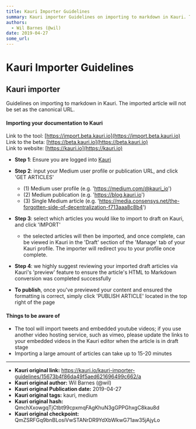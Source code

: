 ```yaml
---
title: Kauri Importer Guidelines
summary: Kauri importer Guidelines on importing to markdown in Kauri. The imported article will not be set as the canonical URL. Importing your documentation to Kauri Link to the tool- https-//import.beta.kauri.io Link to the beta- https-//beta.kauri.io Link to website- https-//kauri.io Step 1- Ensure you are logged into Kauri Step 2- input your Medium user profile or publication URL, and click GET ARTICLES (1) Medium user profile (e.g. https-//medium.com/@kauri_io) (2) Medium publication (e.g. https-//b
authors:
  - Wil Barnes (@wil)
date: 2019-04-27
some_url: 
---
```


# Kauri Importer Guidelines


## Kauri importer
Guidelines on importing to markdown in Kauri. The imported article will not be set as the canonical URL.

#### Importing your documentation to Kauri
Link to the tool: [https://import.beta.kauri.io](https://import.beta.kauri.io)  
Link to the beta: [https://beta.kauri.io](https://beta.kauri.io)  
Link to website: [https://kauri.io](https://kauri.io) 

* __Step 1__: Ensure you are logged into [Kauri](https://kauri.io)

* __Step 2__: input your Medium user profile or publication URL, and click 'GET ARTICLES'
    * (1) Medium user profile (e.g. 'https://medium.com/@kauri_io')
    * (2) Medium publication (e.g. 'https://blog.kauri.io')
    * (3) Single Medium article (e.g. 'https://media.consensys.net/the-forgotten-side-of-decentralization-f713aaa8c8b4')

* __Step 3__: select which articles you would like to import to draft on Kauri, and click 'IMPORT'
    * the selected articles will then be imported, and once complete, can be viewed in Kauri in the 'Draft' section of the 'Manage' tab of your Kauri profile. The importer will redirect you to your profile once complete.

* __Step 4__: we highly suggest reviewing your imported draft articles via Kauri's 'preview' feature to ensure the article's HTML to Markdown conversion was completed successfully

* __To publish__, once you've previewed your content and ensured the formatting is correct, simply click 'PUBLISH ARTICLE' located in the top right of the page

#### Things to be aware of

* The tool will import tweets and embedded youtube videos; if you use another video hosting service, such as vimeo, please update the links to your embedded videos in the Kauri editor when the article is in draft stage
* Importing a large amount of articles can take up to 15-20 minutes



---

- **Kauri original link:** https://kauri.io/kauri-importer-guidelines/15673b4f86da49f5aed621696499c662/a
- **Kauri original author:** Wil Barnes (@wil)
- **Kauri original Publication date:** 2019-04-27
- **Kauri original tags:** kauri, medium
- **Kauri original hash:** QmchXxowgqTjCtbt99cpxmqFAgKhuN3gGPPGhxgC8kau8d
- **Kauri original checkpoint:** QmZSRFGq9bnBLosiVwSTANrDR9YdXbWkwG71aw35jAjyLo



